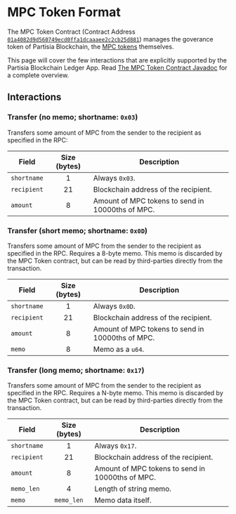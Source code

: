
# MPC Token Format

The MPC Token Contract (Contract Address [`01a4082d9d560749ecd0ffa1dcaaaee2c2cb25d881`](https://browser.partisiablockchain.com/contracts/01a4082d9d560749ecd0ffa1dcaaaee2c2cb25d881)) manages the goverance token of Partisia Blockchain, the
[MPC tokens](https://partisiablockchain.gitlab.io/documentation/pbc-fundamentals/dictionary.html#mpc-token) themselves.

This page will cover the few interactions that are explicitly supported by the
Partisia Blockchain Ledger App. Read [The MPC Token Contract Javadoc](https://partisiablockchain.gitlab.io/governance/mpc-token/com/partisiablockchain/governance/mpctoken/MpcTokenContract.html) for a complete overview.

## Interactions

### Transfer (no memo; shortname: `0x03`)

Transfers some amount of MPC from the sender to the recipient as specified in
the RPC:

| Field | Size (bytes) | Description |
| --- | :---: | --- |
| `shortname` | 1 | Always `0x03`. |
| `recipient` | 21 | Blockchain address of the recipient. |
| `amount` | 8 | Amount of MPC tokens to send in 10000ths of MPC. |

### Transfer (short memo; shortname: `0x0D`)

Transfers some amount of MPC from the sender to the recipient as specified in
the RPC. Requires a 8-byte memo. This memo is discarded by the MPC Token
contract, but can be read by third-parties directly from the transaction.

| Field | Size (bytes) | Description |
| --- | :---: | --- |
| `shortname` | 1 | Always `0x0D`. |
| `recipient` | 21 | Blockchain address of the recipient. |
| `amount` | 8 | Amount of MPC tokens to send in 10000ths of MPC. |
| `memo` | 8 | Memo as a `u64`. |

### Transfer (long memo; shortname: `0x17`)

Transfers some amount of MPC from the sender to the recipient as specified in
the RPC. Requires a N-byte memo. This memo is discarded by the MPC Token
contract, but can be read by third-parties directly from the transaction.

| Field | Size (bytes) | Description |
| --- | :---: | --- |
| `shortname` | 1 | Always `0x17`. |
| `recipient` | 21 | Blockchain address of the recipient. |
| `amount` | 8 | Amount of MPC tokens to send in 10000ths of MPC. |
| `memo_len` | 4 | Length of string memo. |
| `memo` | `memo_len` | Memo data itself. |

